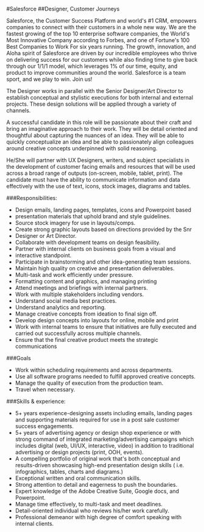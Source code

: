 #Salesforce
##Designer, Customer Journeys

Salesforce, the Customer Success Platform and world's #1 CRM, empowers companies to connect with their customers in a whole new way. We are the fastest growing of the top 10 enterprise software companies, the World's Most Innovative Company according to Forbes, and one of Fortune's 100 Best Companies to Work For six years running. The growth, innovation, and Aloha spirit of Salesforce are driven by our incredible employees who thrive on delivering success for our customers while also finding time to give back through our 1/1/1 model, which leverages 1% of our time, equity, and product to improve communities around the world. Salesforce is a team sport, and we play to win. Join us!

The Designer works in parallel with the Senior Designer/Art Director to establish conceptual and stylistic executions for both internal and external projects. These design solutions will be applied through a variety of channels.

A successful candidate in this role will be passionate about their craft and bring an imaginative approach to their work. They will be detail oriented and thoughtful about capturing the nuances of an idea. They will be able to quickly conceptualize an idea and be able to passionately align colleagues around creative concepts underpinned with solid reasoning.

He/She will partner with UX Designers, writers, and subject specialists in the development of customer facing emails and resources that will be used across a broad range of outputs (on-screen, mobile, tablet, print). The candidate must have the ability to communicate information and data effectively with the use of text, icons, stock images, diagrams and tables.

###Responsibilities:
* Design emails, landing pages, templates, icons and Powerpoint based
* presentation materials that uphold brand and style guidelines.
* Source stock imagery for use in layouts/comps.
* Create strong graphic layouts based on directions provided by the Snr
* Designer or Art Director.
* Collaborate with development teams on design feasibility.
* Partner with internal clients on business goals from a visual and
* interactive standpoint.
* Participate in brainstorming and other idea-generating team sessions.
* Maintain high quality on creative and presentation deliverables.
* Multi-task and work efficiently under pressure.
* Formatting content and graphics, and managing printing
* Attend meetings and briefings with internal partners.
* Work with multiple stakeholders including vendors.
* Understand social media best practices.
* Understand analytics and reporting.
* Manage creative concepts from ideation to final sign off.
* Develop design concepts into layouts for online, mobile and print
* Work with internal teams to ensure that initiatives are fully executed and carried out successfully across multiple channels.
* Ensure that the final creative product meets the strategic communications

###Goals
* Work within scheduling requirements and across departments.
* Use all software programs needed to fulfill approved creative concepts.
* Manage the quality of execution from the production team.
* Travel when necessary.

###Skills & experience:
* 5+ years experience-designing assets including emails, landing pages and supporting materials required for use in a post sale customer success engagements.
* 5+ years of advertising agency or design shop experience or with strong command of integrated marketing/advertising campaigns which includes digital (web, UI/UX, interactive, video) in addition to traditional advertising or design projects (print, OOH, events).
* A compelling portfolio of original work that's both conceptual and results-driven showcasing high-end presentation design skills ( i.e. infographics, tables, charts and diagrams.)
* Exceptional written and oral communication skills.
* Strong attention to detail and eagerness to push the boundaries.
* Expert knowledge of the Adobe Creative Suite, Google docs, and Powerpoint.
* Manage time effectively, to multi-task and meet deadlines.
* Detail-oriented individual who reviews his/her work carefully.
* Professional demeanor with high degree of comfort speaking with internal clients.
